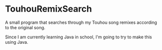 # TouhouRemixSearch
A small program that searches through my Touhou song remixes according to the original song.

Since I am currently learning Java in school, I'm going to try to make this using Java.
